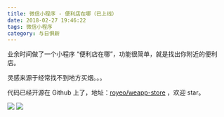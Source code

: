```yaml
---
title: 微信小程序 - 便利店在哪（已上线）
date: 2018-02-27 19:46:22
tags: 微信小程序
category: 与日俱新
---
```


业余时间做了一个小程序  “便利店在哪”，功能很简单，就是找出你附近的便利店。

<!--more-->

灵感来源于经常找不到地方买烟。。。

代码已经开源在 Github 上了，地址：[royeo/weapp-store](https://github.com/royeo/weapp-store) ，欢迎 star。

<img src="http://ovu6j7kst.bkt.clouddn.com/demo.png" style="margin-left: 0; border: 0">

<img src="http://ovu6j7kst.bkt.clouddn.com/weapp.jpg" style="margin-left: 0; border: 0">
